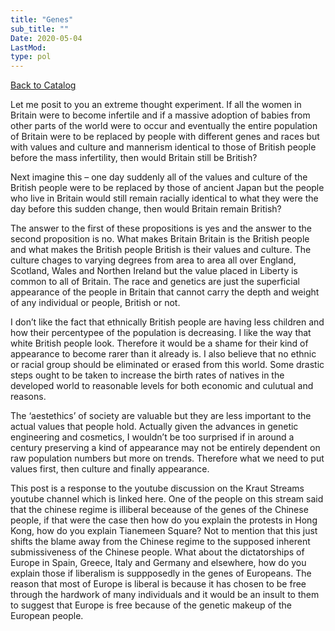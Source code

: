 ```yaml
---
title: "Genes"
sub_title: ""
Date: 2020-05-04
LastMod:
type: pol
---
```


[Back to Catalog](/)

Let me posit to you an extreme thought experiment. If all the women in Britain were to become infertile and if a massive adoption of babies from other parts of the world were to occur and eventually the entire population of Britain were to be replaced by people with different genes and races but with values and culture and mannerism identical to those of British people before the mass infertility, then would Britain still be British?

Next imagine this – one day suddenly all of the values and culture of the British people were to be replaced by those of ancient Japan but the people who live in Britain would still remain racially identical to what they were the day before this sudden change, then would Britain remain British?

The answer to the first of these propositions is yes and the answer to the second proposition is no. What makes Britain Britain is the British people and what makes the British people British is their values and culture. The culture chages to varying degrees from area to area all over England, Scotland, Wales and Northen Ireland but the value placed in Liberty is common to all of Britain. The race and genetics are just the superficial appearance of the people in Britain that cannot carry the depth and weight of any individual or people, British or not.

I don’t like the fact that ethnically British people are having less children and how their percentypee of the population is decreasing. I like the way that white British people look. Therefore it would be a shame for their kind of appearance to become rarer than it already is. I also believe that no ethnic or racial group should be eliminated or erased from this world. Some drastic steps ought to be taken to increase the birth rates of natives in the developed world to reasonable levels for both economic and culutual and reasons.

The ‘aestethics’ of society are valuable but they are less important to the actual values that people hold. Actually given the advances in genetic engineering and cosmetics, I wouldn’t be too surprised if in around a century preserving a kind of appearance may not be entirely dependent on raw population numbers but more on trends. Therefore what we need to put values first, then culture and finally appearance.

This post is a response to the youtube discussion on the Kraut Streams youtube channel which is linked here. One of the people on this stream said that the chinese regime is illiberal beceause of the genes of the Chinese people, if that were the case then how do you explain the protests in Hong Kong, how do you explain Tianemeen Square? Not to mention that this just shifts the blame away from the Chinese regime to the supposed inherent submissiveness of the Chinese people. What about the dictatorships of Europe in Spain, Greece, Italy and Germany and elsewhere, how do you explain those if liberalism is suppposedly in the genes of Europeans. The reason that most of Europe is liberal is because it has chosen to be free through the hardwork of many individuals and it would be an insult to them to suggest that Europe is free because of the genetic makeup of the European people.
